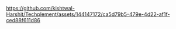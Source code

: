 https://github.com/kishtwal-Harshit/Techplement/assets/144147172/ca5d79b5-479e-4d22-af1f-ced88f611d86
